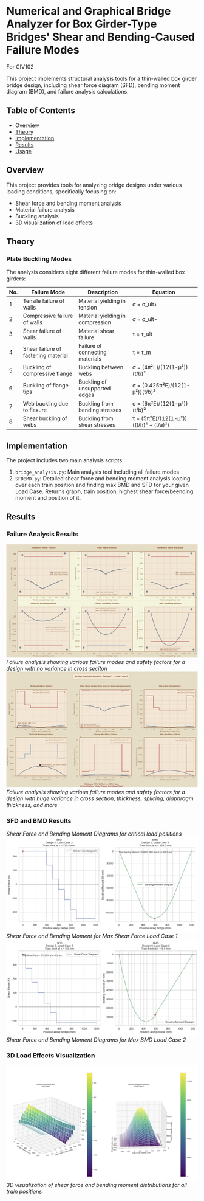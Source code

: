 # Numerical and Graphical Bridge Analyzer for Box Girder-Type Bridges' Shear and Bending-Caused Failure Modes
For CIV102

This project implements structural analysis tools for a thin-walled box girder bridge design, including shear force diagram (SFD), bending moment diagram (BMD), and failure analysis calculations.

## Table of Contents
- [Overview](#overview)
- [Theory](#theory)
- [Implementation](#implementation)
- [Results](#results)
- [Usage](#usage)

## Overview

This project provides tools for analyzing bridge designs under various loading conditions, specifically focusing on:
- Shear force and bending moment analysis
- Material failure analysis
- Buckling analysis
- 3D visualization of load effects

## Theory

### Plate Buckling Modes
The analysis considers eight different failure modes for thin-walled box girders:

| No. | Failure Mode | Description | Equation |
|-----|--------------|-------------|-----------|
| 1 | Tensile failure of walls | Material yielding in tension | σ = σ_ult+ |
| 2 | Compressive failure of walls | Material yielding in compression | σ = σ_ult- |
| 3 | Shear failure of walls | Material shear failure | τ = τ_ult |
| 4 | Shear failure of fastening material | Failure of connecting materials | τ = τ_m |
| 5 | Buckling of compressive flange | Buckling between webs | σ = (4π²E)/(12(1-μ²))(t/b)² |
| 6 | Buckling of flange tips | Buckling of unsupported edges | σ = (0.425π²E)/(12(1-μ²))(t/b)² |
| 7 | Web buckling due to flexure | Buckling from bending stresses | σ = (6π²E)/(12(1-μ²))(t/b)² |
| 8 | Shear buckling of webs | Buckling from shear stresses | τ = (5π²E)/(12(1-μ²))((t/h)² + (t/a)²) |

## Implementation

The project includes two main analysis scripts:
1. `bridge_analysis.py`: Main analysis tool including all failure modes
2. `SFDBMD.py`: Detailed shear force and bending moment analysis looping over each train position and finding max BMD and SFD for your given Load Case. Returns graph, train position, highest shear force/beending moment and position of it.

## Results

### Failure Analysis Results
![Failure Analysis](images/failure_analysis1.png)
*Failure analysis showing various failure modes and safety factors for a design with no variance in cross seciton*
![Failure Analysis 2](images/failure_analysis2.png)
*Failure analysis showing various failure modes and safety factors for a design with huge variance in cross section, thickness, splicing, diaphragm thickness, and more*
### SFD and BMD Results
*Shear Force and Bending Moment Diagrams for critical load positions*
![SFD BMD](images/sfd_bmd1.png)
*Shear Force and Bending Moment for Max Shear Force Load Case 1*
![SFD BMD 2](images/sfd_bmd2.png)
*Shear Force and Bending Moment Diagrams for Max BMD Load Case 2*


### 3D Load Effects Visualization
![3D Analysis](images/3d_analysis.png)
*3D visualization of shear force and bending moment distributions for all train positions*
